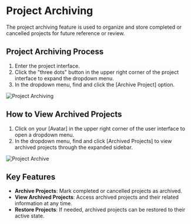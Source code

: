 # Project Archiving

The project archiving feature is used to organize and store completed or cancelled projects for future reference or review.

## Project Archiving Process
1. Enter the project interface.
2. Click the "three dots" button in the upper right corner of the project interface to expand the dropdown menu.
3. In the dropdown menu, find and click the [Archive Project] option.

![Project Archiving](/images/pro_control_1.png)

## How to View Archived Projects
1. Click on your [Avatar] in the upper right corner of the user interface to open a dropdown menu.
2. In the dropdown menu, find and click [Archived Projects] to view archived projects through the expanded sidebar.

![Project Archive](/images/pro_archi.png)

## Key Features
- **Archive Projects**: Mark completed or cancelled projects as archived.
- **View Archived Projects**: Access archived projects and their related information at any time.
- **Restore Projects**: If needed, archived projects can be restored to their active state.
